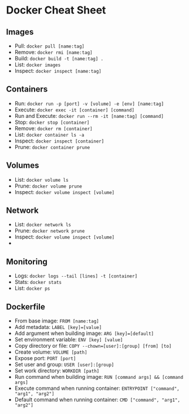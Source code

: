 # Docker Cheat Sheet 

## Images
* Pull: `docker pull [name:tag]`
* Remove: `docker rmi [name:tag]`
* Build: `docker build -t [name:tag] .`
* List: `docker images`
* Inspect: `docker inspect [name:tag]`

## Containers
* Run: `docker run -p [port] -v [volume] -e [env] [name:tag]`
* Execute: `docker exec -it [container] [command]`
* Run and Execute: `docker run --rm -it [name:tag] [command]`
* Stop: `docker stop [container]`
* Remove: `docker rm [container]`
* List: `docker container ls -a`
* Inspect: `docker inspect [container]`
* Prune: `docker container prune`

## Volumes
* List: `docker volume ls`
* Prune: `docker volume prune`
* Inspect: `docker volume inspect [volume]`

## Network
* List: `docker network ls`
* Prune: `docker network prune`
* Inspect: `docker volume inspect [volume]`
* 
## Monitoring
* Logs: `docker logs --tail [lines] -t [container]`
* Stats: `docker stats`
* List: `docker ps`

## Dockerfile
* From base image: `FROM [name:tag]`
* Add metadata: `LABEL [key]=[value]`
* Add argument when building image: `ARG [key]=[default]`
* Set environment variable: `ENV [key] [value]`
* Copy directory or file: `COPY --chown=[user]:[group] [from] [to]` 
* Create volume: `VOLUME [path]`
* Expose port: `PORT [port]`
* Set user and group: `USER [user]:[group]`
* Set work directory: `WORKDIR [path]`
* Run command when building image: `RUN [command args] && [command args]`
* Execute command when running container: `ENTRYPOINT ["command", "arg1", "arg2"]`
* Default command when running container: `CMD ["command", "arg1", "arg2"]`
